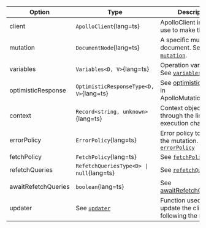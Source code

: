 | Option              | Type                                                    | Description                                                                                            |
| ------------------- | ------------------------------------------------------- | ------------------------------------------------------------------------------------------------------ |
| client              | `ApolloClient`{lang=ts}                                 | ApolloClient instance use to make the call.                                                            |
| mutation            | `DocumentNode`{lang=ts}                                 | A specific mutation document. See [`mutation`](/api/core/interfaces/mutation/#mutation).               |
| variables           | `Variables<D, V>`{lang=ts}                              | Operation variables. See [`variables`](/api/core/interfaces/mutation/#variables).                      |
| optimisticResponse  | `OptimisticResponseType<D, V>`{lang=ts}                 | See [optimisticResponse](/api/core/interfaces/mutation/#optimisticresponse) in ApolloMutationInterface |
| context             | `Record<string, unknown>`{lang=ts}                      | Context object passed through the link execution chain.                                                |
| errorPolicy         | `ErrorPolicy`{lang=ts}                                  | Error policy to use for the mutation. See [`errorPolicy`](/api/core/interfaces/mutation/#errorpolicy)  |
| fetchPolicy         | `FetchPolicy`{lang=ts}                                  | See [`fetchPolicy`](/api/core/interfaces/mutation/#fetchpolicy)                                        |
| refetchQueries      | `RefetchQueriesType<D> \| null`{lang=ts}                | See [`refetchQueries`](/api/core/interfaces/mutation/#refetchqueries)                                  |
| awaitRefetchQueries | `boolean`{lang=ts}                                      | See [awaitRefetchQueries](/api/core/interfaces/mutation/#awaitrefetchqueries)                          |
| updater             | See [`updater`](/api/core/interfaces/mutation/#updater) | Function used to update the client cache following the mutation.                                       |
